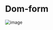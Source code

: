 # Dom-form



![image](https://github.com/user-attachments/assets/c63af53a-8dea-4fb8-8267-3a4c0734ccf7)

